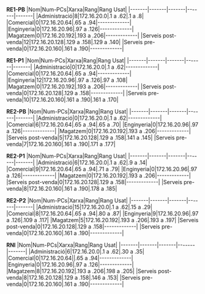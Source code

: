 **RE1-PB** 
|Nom|Num-PCs|Xarxa|Rang|Rang Usat|
|-------|-------|-------|-------|-------|
|Administració|8|172.16.20.0|.1 a .62|.1 a .8|
|Comercial|0|172.16.20.64|.65 a .94|-------------|
|Enginyeria|0|172.16.20.96|.97 a .126|-------------|
|Magatzem|0|172.16.20.192|.193 a .206|-------------|
|Serveis post-venda|12|172.16.20.128|.129 a .158|.129 a .140|
|Serveis pre-venda|0|172.16.20.160|.161 a .190|-------------|

**RE1-P1**
|Nom|Num-PCs|Xarxa|Rang|Rang Usat|
|-------|-------|-------|-------|-------|
|Administració|0|172.16.20.0|.1 a .62|-------------|
|Comercial|0|172.16.20.64|.65 a .94|-------------|
|Enginyeria|12|172.16.20.96|.97 a .126|.97 a .108|
|Magatzem|0|172.16.20.192|.193 a .206|-------------|
|Serveis post-venda|0|172.16.20.128|.129 a .158|-------------|
|Serveis pre-venda|10|172.16.20.160|.161 a .190|.161 a .170|

**RE2-PB**
|Nom|Num-PCs|Xarxa|Rang|Rang Usat|
|-------|-------|-------|-------|-------|
|Administració|0|172.16.20.0|.1 a .62|-------------|
|Comercial|6|172.16.20.64|.65 a .94|.65 a .70|
|Enginyeria|0|172.16.20.96|.97 a .126|-------------|
|Magatzem|0|172.16.20.192|.193 a .206|-------------|
|Serveis post-venda|5|172.16.20.128|.129 a .158|.141 a .145|
|Serveis pre-venda|7|172.16.20.160|.161 a .190|.171 a .177|

**RE2-P1**
|Nom|Num-PCs|Xarxa|Rang|Rang Usat|
|-------|-------|-------|-------|-------|
|Administració|6|172.16.20.0|.1 a .62|.9 a .14|
|Comercial|9|172.16.20.64|.65 a .94|.71 a .79|
|Enginyeria|0|172.16.20.96|.97 a .126|-------------|
|Magatzem|0|172.16.20.192|.193 a .206|-------------|
|Serveis post-venda|0|172.16.20.128|.129 a .158|-------------|
|Serveis pre-venda|8|172.16.20.160|.161 a .190|.178 a .185|

**RE2-P2**
|Nom|Num-PCs|Xarxa|Rang|Rang Usat|
|-------|-------|-------|-------|-------|
|Administració|15|172.16.20.0|.1 a .62|.15 a .29|
|Comercial|8|172.16.20.64|.65 a .94|.80 a .87|
|Enginyeria|9|172.16.20.96|.97 a .126|.109 a .117|
|Magatzem|5|172.16.20.192|.193 a .206|.193 a .197|
|Serveis post-venda|0|172.16.20.128|.129 a .158|-------------|
|Serveis pre-venda|0|172.16.20.160|.161 a .190|-------------|

**RNI**
|Nom|Num-PCs|Xarxa|Rang|Rang Usat|
|-------|-------|-------|-------|-------|
|Administració|6|172.16.20.0|.1 a .62|.30 a .35|
|Comercial|0|172.16.20.64||.65 a .94|-------------|
|Enginyeria|0|172.16.20.96|.97 a .126|-------------|
|Magatzem|8|172.16.20.192|.193 a .206|.198 a .205|
|Serveis post-venda|8|172.16.20.128|.129 a .158|.146 a .153|
|Serveis pre-venda|0|172.16.20.160|.161 a .190|-------------|
